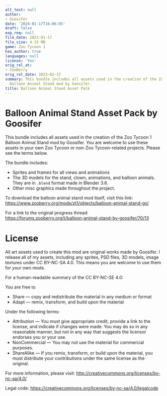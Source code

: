 ```yaml
---
alt_text: null
author:
- Goosifer
date: '2024-01-17T16:06:05'
draft: false
exp_req: null
file_date: 2023-01-17
file_size: 4.33 MB
game: Zoo Tycoon 1
has_author: true
languages: null
license: 'Yes'
orig_rel_at:
- ZooBerry
orig_rel_date: 2023-01-17
summary: This bundle includes all assets used in the creation of the Zoo Tycoon 1
  Balloon Animal Stand mod by Goosifer.
title: Balloon Animal Stand Asset Pack
---
```


# Balloon Animal Stand Asset Pack by Goosifer

This bundle includes all assets used in the creation of the Zoo Tycoon 1 Balloon Animal Stand mod by Goosifer. You are welcome to use these assets in your own Zoo Tycoon or non-Zoo Tycoon-related projects. Please see the terms below.

The bundle includes:

- Sprites and frames for all views and animations
- The 3D models for the stand, clown, animations, and balloon animals. They are in `.blend` format made in Blender 3.6.
- Other misc graphics made throughout the project.

To download the balloon animal stand mod itself, visit this link: https://www.zooberry.org/mods/zt1/objects/balloon-animal-stand-gs/

For a link to the original progress thread: https://forums.zooberry.org/t/balloon-animal-stand-by-goosifer/70/13

# License

All art assets used to create this mod are original works made by Goosifer. I release all of my assets, including any sprites, PSD files, 3D models, image textures under CC BY-NC-SA 4.0. This means you are welcome to use them for your own mods.

For a human-readable summary of the CC BY-NC-SE 4.0:

You are free to

- Share — copy and redistribute the material in any medium or format
- Adapt — remix, transform, and build upon the material

Under the following terms:

- Attribution — You must give appropriate credit, provide a link to the license, and indicate if changes were made. You may do so in any reasonable manner, but not in any way that suggests the licensor endorses you or your use.
- NonCommercial — You may not use the material for commercial purposes.
- ShareAlike — If you remix, transform, or build upon the material, you must distribute your contributions under the same license as the original.

For more information, please visit: http://creativecommons.org/licenses/by-nc-sa/4.0/

Legal code: https://creativecommons.org/licenses/by-nc-sa/4.0/legalcode
